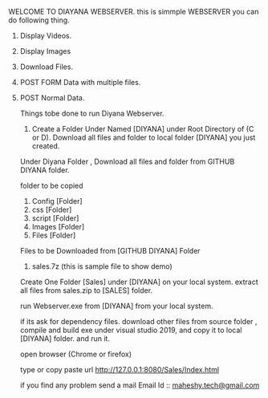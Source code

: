 WELCOME TO DIAYANA WEBSERVER.
this is simmple WEBSERVER you can do following thing.

1. Display Videos.
2. Display Images
3. Download Files.
4. POST FORM Data with multiple files.
5. POST Normal Data.

   Things tobe done to run Diyana Webserver.

   1. Create a Folder Under Named [DIYANA] under Root Directory of (C or D).
   Download all files and folder to local folder [DIYANA] you just created.

   Under Diyana Folder , Download all files and folder from GITHUB DIYANA folder. 

   folder to be copied
   1. Config   [Folder]
   2. css      [Folder]
   3. script   [Folder] 
   4. Images   [Folder]
   5. Files    [Folder]

   Files to be  Downloaded from [GITHUB DIYANA] Folder
   
   1. sales.7z (this is sample file to show demo)

   Create One Folder [Sales] under [DIYANA] on your local system.
   extract all files from sales.zip to [SALES] folder.

   run Webserver.exe from  [DIYANA] from your local system.

   if its ask for dependency files. download other files from source folder ,
   compile and build exe under visual studio 2019, and copy it to local  [DIYANA] folder.
   and run it.

   open browser (Chrome or firefox)
   
   type or copy paste url
   http://127.0.0.1:8080/Sales/Index.html

   if you find any problem
   send a mail Email Id :: maheshy.tech@gmail.com

   

   
   
   
   

   
   
   
  

